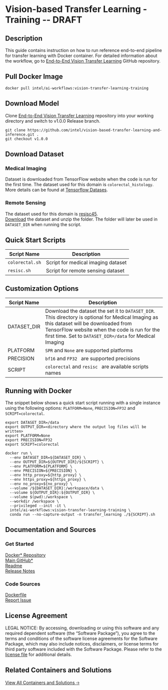 # **Vision-based Transfer Learning - Training -- DRAFT**

## **Description**
This guide contains instruction on how to run reference end-to-end pipeline for transfer learning with Docker container. For detailed information about the workflow, go to [End-to-End Vision Transfer Learning](https://github.com/intel/vision-based-transfer-learning-and-inference) GitHub repository.

## **Pull Docker Image**
```
docker pull intel/ai-workflows:vision-transfer-learning-training
```

## **Download Model**
Clone [End-to-End Vision Transfer Learning](https://github.com/intel/vision-based-transfer-learning-and-inference) repository into your working directory and switch to v1.0.0 Release branch.
```
git clone https://github.com/intel/vision-based-transfer-learning-and-inference.git .
git checkout v1.0.0
```

## **Download Dataset**
### **Medical Imaging**
Dataset is downloaded from TensorFlow website when the code is run for the first time. The dataset used for this domain is `colorectal_histology`. More details can be found at [Tensorflow Datases](https://www.tensorflow.org/datasets/catalog/colorectal_histology). 

### **Remote Sensing**
The dataset used for this domain is [resisc45](https://www.tensorflow.org/datasets/catalog/resisc45).  
[Download](https://onedrive.live.com/?authkey=%21AHHNaHIlzp%5FIXjs&cid=5C5E061130630A68&id=5C5E061130630A68%21107&parId=5C5E061130630A68%21112&action=locate ) the dataset and unzip the folder. The folder will later be used in `DATASET_DIR` when running the script.

## **Quick Start Scripts**
| Script Name | Description | 
| --- | --- |
| `colorectal.sh` | Script for medical imaging dataset | 
| `resisc.sh` | Script for remote sensing dataset | 

## **Customization Options**
| Script Name | Description | 
| --- | --- |
| DATASET_DIR | Download the dataset the set it to `DATASET_DIR`. This directory is optional for Medical Imaging as this dataset will be downloaded from TensorFlow website when the code is run for the first time. Set to `DATASET_DIR=/data` for Medical Imaging | 
| PLATFORM | `SPR` and `None` are supported platforms | 
| PRECISION | `bf16` and `FP32 ` are supported precisions | 
| SCRIPT | `colorectal` and `resisc ` are available scripts names | 

## **Running with Docker**
The snippet below shows a quick start script running with a single instance using the following options: `PLATFORM=None`, `PRECISION=FP32` and `SCRIPT=colorectal`.
```
export DATASET_DIR=/data
export OUTPUT_DIR=<directory where the output log files will be written>
export PLATFORM=None
export PRECISION=FP32
export SCRIPT=colorectal

docker run \
  --env DATASET_DIR=${DATASET_DIR} \
  --env OUTPUT_DIR=${OUTPUT_DIR}/${SCRIPT} \
  --env PLATFORM=${PLATFORM} \
  --env PRECISION=${PRECISION} \
  --env http_proxy=${http_proxy} \
  --env https_proxy=${https_proxy} \
  --env no_proxy=${no_proxy} \
  --volume /${DATASET_DIR}:/workspace/data \
  --volume ${OUTPUT_DIR}:${OUTPUT_DIR} \
  --volume $(pwd):/workspace \
  --workdir /workspace \
  --privileged --init -it \
  intel/ai-workflows:vision-transfer-learning-training \
  conda run --no-capture-output -n transfer_learning ./${SCRIPT}.sh
```
## **Documentation and Sources**

### **Get Started**
[Docker* Repository](https://hub.docker.com/u/intel) <br>
[Main GitHub*](https://github.com/intel/vision-based-transfer-learning-and-inference)<br>
[Readme](https://github.com/intel/vision-based-transfer-learning-and-inference/blob/main/README.md)<br>
[Release Notes](https://github.com/intel/vision-based-transfer-learning-and-inference/releases/tag/v1.0.0)<br>

### **Code Sources**
[Dockerfile](https://github.com/intel/ai-workflows/blob/v0.1.0/transfer_learning/tensorflow/resnet50/training/Dockerfile.vision-transfer-learning)<br>
[Report Issue](https://community.intel.com/t5/Intel-Optimized-AI-Frameworks/bd-p/optimized-ai-frameworks)<br>

## **License Agreement**
LEGAL NOTICE: By accessing, downloading or using this software and any required dependent software (the “Software Package”), you agree to the terms and conditions of the software license agreements for the Software Package, which may also include notices, disclaimers, or license terms for third party software included with the Software Package. Please refer to the [license file](https://github.com/intel/ai-workflows/blob/main/LICENSE) for additional details.

## **Related Containers and Solutions**
[View All Containers and Solutions 🡢](https://www.intel.com/content/www/us/en/developer/tools/software-catalog/containers.html)
